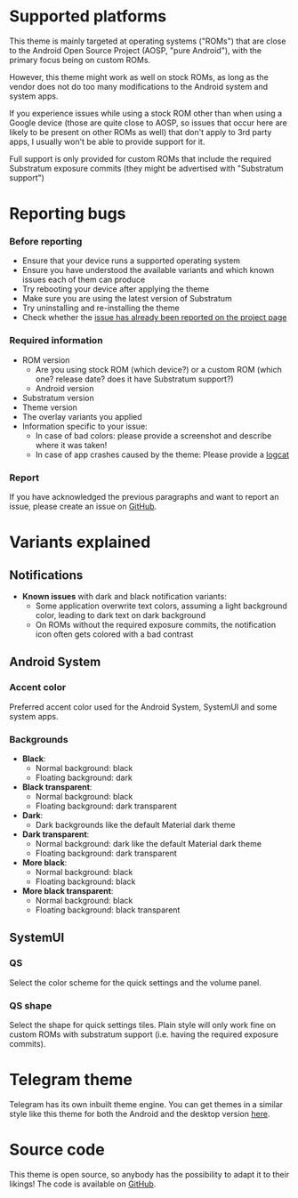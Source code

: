 # Supported platforms

This theme is mainly targeted at operating systems ("ROMs") that are
    close to the Android Open Source Project (AOSP, "pure Android"),
    with the primary focus being on custom ROMs.

However, this theme might work as well on stock ROMs,
    as long as the vendor does not do too many modifications to the
    Android system and system apps.

If you experience issues while using a stock ROM other than when using a
    Google device (those are quite close to AOSP, so issues that occur here
    are likely to be present on other ROMs as well) that don't apply to 3rd
    party apps, I usually won't be able to provide support for it.

Full support is only provided for custom ROMs that include the required
    Substratum exposure commits (they might be advertised with
    "Substratum support")

# Reporting bugs

### Before reporting
- Ensure that your device runs a supported operating system
- Ensure you have understood the available variants and which
    known issues each of them can produce
- Try rebooting your device after applying the theme
- Make sure you are using the latest version of Substratum
- Try uninstalling and re-installing the theme
- Check whether the [issue has already been reported on the project
    page](https://github.com/SpiritCroc/DarkCroc-Android-theme/issues?q=is%3Aissue)

### Required information
- ROM version
    - Are you using stock ROM (which device?) or a custom ROM
        (which one? release date? does it have Substratum support?)
    - Android version<!--x: ?attr/androidVersionx-->
- Substratum version<!--x: ?attr/substratumVersionx-->
- Theme version<!--x: ?attr/themeVersionx-->
- The overlay variants you applied
- Information specific to your issue:
    - In case of bad colors: please provide a screenshot and describe where it was taken!
    - In case of app crashes caused by the theme: Please provide a
        [logcat](https://raw.githubusercontent.com/nathanchance/Android-Tools/master/Guides/Proper_Bug_Reporting.txt)

### Report
If you have acknowledged the previous paragraphs and want to report an
    issue, please create an issue on
    [GitHub](https://github.com/SpiritCroc/DarkCroc-Android-theme/issues?q=is%3Aissue).

# Variants explained

## Notifications
- **Known issues** with dark and black notification variants:
    - Some application overwrite text colors, assuming a light background color, leading to dark text on dark background
    - On ROMs without the required exposure commits, the notification icon often gets colored with a bad contrast

## Android System
### Accent color
Preferred accent color used for the Android System, SystemUI and some system apps.
### Backgrounds
- **Black**:
    - Normal background: black
    - Floating background: dark
- **Black transparent**:
    - Normal background: black
    - Floating background: dark transparent
- **Dark**:
    - Dark backgrounds like the default Material dark theme
- **Dark transparent**:
    - Normal background: dark like the default Material dark theme
    - Floating background: dark transparent
- **More black**:
    - Normal background: black
    - Floating background: black
- **More black transparent**:
    - Normal background: black
    - Floating background: black transparent
<!--
### Behaviour
_ modest:
    _ Keep some parts of Android light in order to ensure readable texts.
    _ **Known issues** related to this variant:
        - Some settings search results have a black icon
_ aggressive:
    _ Try to make as much of Android dark as possible,
        possibly sacrificing readability in some apps that depend on a light system theme.
    _ **Known issues** related to this variant:
        - Some launchers have white text on white background
-->

## SystemUI
### QS
Select the color scheme for the quick settings and the volume panel.
### QS shape
Select the shape for quick settings tiles. Plain style will only work fine on custom ROMs with substratum support (i.e. having the required exposure commits).

# Telegram theme

Telegram has its own inbuilt theme engine.
    You can get themes in a similar style like this theme for both the
    Android and the desktop version [here](https://github.com/SpiritCroc/DefaultDarkTheme-telegram).

# Source code

This theme is open source, so anybody has the possibility to adapt it to
    their likings!
    The code is available on [GitHub](https://github.com/SpiritCroc/DarkCroc-Android-theme).